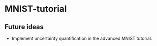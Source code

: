 # MNIST-tutorial




## Future ideas
- Implement uncertainty quantification in the advanced MNIST tutorial.